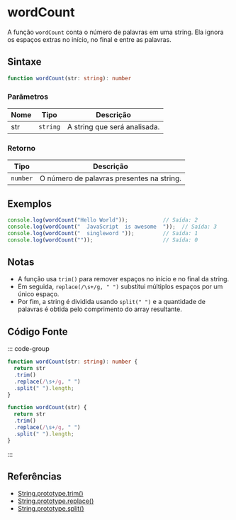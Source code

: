 # wordCount

A função `wordCount` conta o número de palavras em uma string. Ela ignora os espaços extras no início, no final e entre as palavras.

## Sintaxe

```typescript
function wordCount(str: string): number
```

### Parâmetros

| Nome  | Tipo     | Descrição                                          |
|-------|----------|----------------------------------------------------|
| str   | `string` | A string que será analisada.                       |

### Retorno

| Tipo    | Descrição                                      |
|---------|------------------------------------------------|
| `number` | O número de palavras presentes na string.     |

## Exemplos

```typescript
console.log(wordCount("Hello World"));           // Saída: 2
console.log(wordCount("  JavaScript  is awesome  "));  // Saída: 3
console.log(wordCount("  singleword "));         // Saída: 1
console.log(wordCount(""));                      // Saída: 0
```

## Notas

- A função usa `trim()` para remover espaços no início e no final da string.
- Em seguida, `replace(/\s+/g, " ")` substitui múltiplos espaços por um único espaço.
- Por fim, a string é dividida usando `split(" ")` e a quantidade de palavras é obtida pelo comprimento do array resultante.

## Código Fonte

::: code-group
```typescript
function wordCount(str: string): number {
  return str
  .trim()
  .replace(/\s+/g, " ")
  .split(" ").length;
}
```

```javascript
function wordCount(str) {
  return str
  .trim()
  .replace(/\s+/g, " ")
  .split(" ").length;
}
```
::: 

## Referências

- [String.prototype.trim()](https://developer.mozilla.org/pt-BR/docs/Web/JavaScript/Reference/Global_Objects/String/trim)
- [String.prototype.replace()](https://developer.mozilla.org/pt-BR/docs/Web/JavaScript/Reference/Global_Objects/String/replace)
- [String.prototype.split()](https://developer.mozilla.org/pt-BR/docs/Web/JavaScript/Reference/Global_Objects/String/split)
